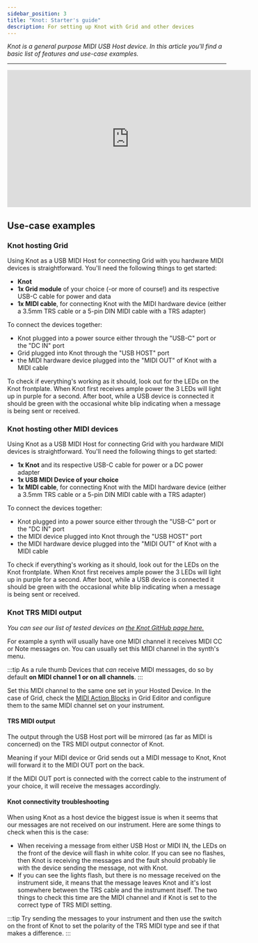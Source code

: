 ```yaml
---
sidebar_position: 3
title: "Knot: Starter's guide"
description: For setting up Knot with Grid and other devices
---
```

*Knot is a general purpose MIDI USB Host device.*
*In this article you'll find a basic list of features and use-case examples.*

---

<!---

## First setup and troubleshooting

regular mode/through mode

### status leds and what do they mean

<div style={{display: 'flex', alignItems: 'center', justifyContent: 'center'}}>



| Status | LED color | LED |
| ---- | ---- | ---- |
| device connected | dim green | all |
| no connected device | white pulse | all |
| booting process | purple | all |
|  | white flicker | left |
|  | white flicker | center |
|  | white flicker | right |

</div>

<div style={{display: 'flex', alignItems: 'center', justifyContent: 'center'}}>

| Status | LED color | LED |
| ---- | ---- | ---- |
| device connected | dim blue | all |
| no connected device | white pulse | all |
| booting process | purple | all |
|  | white flicker | left |
|  | white flicker | center |
|  | white flicker | right |

</div>

<div style={{display: 'flex', alignItems: 'center', justifyContent: 'center'}}>


| Status | LED color | LED |
| ---- | ---- | ---- |
| bootloader ready | bright green | all |
| bootloader not ready | bright red | all |
| booting process | purple | all |
| firmware update | orange blink | all |

</div>

### firmware update - 

bright red leds

bright green leds



### troubleshooting

no signal at midi ports

--->

<iframe width="560" height="315" src="https://www.youtube.com/embed/4PMpWmHERBg?si=5lWsNrk2w_kyQikf" title="YouTube video player" frameborder="0" allow="accelerometer; autoplay; clipboard-write; encrypted-media; gyroscope; picture-in-picture; web-share" referrerpolicy="strict-origin-when-cross-origin" allowfullscreen></iframe>

## Use-case examples

### Knot hosting Grid

Using Knot as a USB MIDI Host for connecting Grid with you hardware MIDI devices is straightforward. You'll need the following things to get started:

- **Knot**
- **1x Grid module** of your choice (-or more of course!) and its respective USB-C cable for power and data
- **1x MIDI cable**, for connecting Knot with the MIDI hardware device (either a 3.5mm TRS cable or a 5-pin DIN MIDI cable with a TRS adapter)

To connect the devices together:

- Knot plugged into a power source either through the "USB-C" port or the "DC IN" port
- Grid plugged into Knot through the "USB HOST" port
- the MIDI hardware device plugged into the "MIDI OUT" of Knot with a MIDI cable

To check if everything's working as it should, look out for the LEDs on the Knot frontplate. When Knot first receives ample power the 3 LEDs will light up in purple for a second. After boot, while a USB device is connected it should be green with the occasional white blip indicating when a message is being sent or received.

<!--- Kéne ide egy example konfiguráció arról hogy hogyan is néz ki egy Grides setup, lehetőleg Visual Aid
Valamint későbbiekhez egy example setup a MIDI eszköz + Knot kombóhoz
És a legizgalmasabb talán hogy a hangszerhez kapcsolás rész hogy néz ki a dolognak

--->

### Knot hosting other MIDI devices

Using Knot as a USB MIDI Host for connecting Grid with you hardware MIDI devices is straightforward. You'll need the following things to get started:

- **1x Knot** and its respective USB-C cable for power or a DC power adapter
- **1x USB MIDI Device of your choice**
- **1x MIDI cable**, for connecting Knot with the MIDI hardware device (either a 3.5mm TRS cable or a 5-pin DIN MIDI cable with a TRS adapter)

To connect the devices together:

- Knot plugged into a power source either through the "USB-C" port or the "DC IN" port
- the MIDI device plugged into Knot through the "USB HOST" port
- the MIDI hardware device plugged into the "MIDI OUT" of Knot with a MIDI cable

To check if everything's working as it should, look out for the LEDs on the Knot frontplate. When Knot first receives ample power the 3 LEDs will light up in purple for a second. After boot, while a USB device is connected it should be green with the occasional white blip indicating when a message is being sent or received.

### Knot TRS MIDI output

*You can see our list of tested devices on [the Knot GitHub page here.](https://github.com/intechstudio/knot)*

For example a synth will usually have one MIDI channel it receives MIDI CC or Note messages on. You can usually set this MIDI channel in the synth's menu.

:::tip As a rule thumb
Devices that *can* receive MIDI messages, do so by default **on MIDI channel 1 or on all channels**.
:::

Set this MIDI channel to the same one set in your Hosted Device. In the case of Grid, check the [MIDI Action Blocks](/docs/wiki/actions/midi/midi.md) in Grid Editor and configure them to the same MIDI channel set on your instrument.

#### TRS MIDI output

The output through the USB Host port will be mirrored (as far as MIDI is concerned) on the TRS MIDI output connector of Knot.

Meaning if your MIDI device or Grid sends out a MIDI message to Knot, Knot will forward it to the MIDI OUT port on the back.

If the MIDI OUT port is connected with the correct cable to the instrument of your choice, it will receive the messages accordingly.

<!---
#### TRS MIDI input
--->

#### Knot connectivity troubleshooting

When using Knot as a host device the biggest issue is when it seems that our messages are not received on our instrument. Here are some things to check when this is the case:

- When receiving a message from either USB Host or MIDI IN, the LEDs on the front of the device will flash in white color. If you can see no flashes, then Knot is receiving the messages and the fault should probably lie with the device sending the message, not with Knot.
- If you can see the lights flash, but there is no message received on the instrument side, it means that the message leaves Knot and it's lost somewhere between the TRS cable and the instrument itself.
  The two things to check this time are the MIDI channel and if Knot is set to the correct type of TRS MIDI setting.

:::tip
Try sending the messages to your instrument and then use the switch on the front of Knot to set the polarity of the TRS MIDI type and see if that makes a difference.
:::
